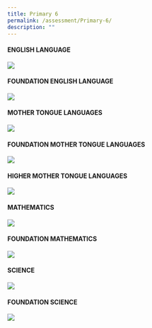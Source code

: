 ```yaml
---
title: Primary 6
permalink: /assessment/Primary-6/
description: ""
---
```

#### **ENGLISH LANGUAGE**

![](/images/Fuhua%20Experience/Teaching%20and%20Learning%20@%20Fuhua/Assessment/Primary%206/p6%20english.JPG)

#### **FOUNDATION ENGLISH LANGUAGE**

![](/images/Fuhua%20Experience/Teaching%20and%20Learning%20@%20Fuhua/Assessment/Primary%206/p6%20fel.JPG)

#### **MOTHER TONGUE LANGUAGES**

![](/images/Fuhua%20Experience/Teaching%20and%20Learning%20@%20Fuhua/Assessment/Primary%206/p6%20mtl.JPG)

#### **FOUNDATION MOTHER TONGUE LANGUAGES**

![](/images/Fuhua%20Experience/Teaching%20and%20Learning%20@%20Fuhua/Assessment/Primary%206/p6%20fmtl.JPG)

#### **HIGHER MOTHER TONGUE LANGUAGES**

![](/images/Fuhua%20Experience/Teaching%20and%20Learning%20@%20Fuhua/Assessment/Primary%206/p6%20hmtl.JPG)

#### **MATHEMATICS**

![](/images/Fuhua%20Experience/Teaching%20and%20Learning%20@%20Fuhua/Assessment/Primary%206/p6%20math.JPG)

#### **FOUNDATION MATHEMATICS**

![](/images/Fuhua%20Experience/Teaching%20and%20Learning%20@%20Fuhua/Assessment/Primary%206/Foundation%20Math.jpg)

#### **SCIENCE**

![](/images/Fuhua%20Experience/Teaching%20and%20Learning%20@%20Fuhua/Assessment/Primary%206/Science.jpg)

#### **FOUNDATION SCIENCE**

![](/images/Fuhua%20Experience/Teaching%20and%20Learning%20@%20Fuhua/Assessment/Primary%206/Fdn%20SC.jpg)